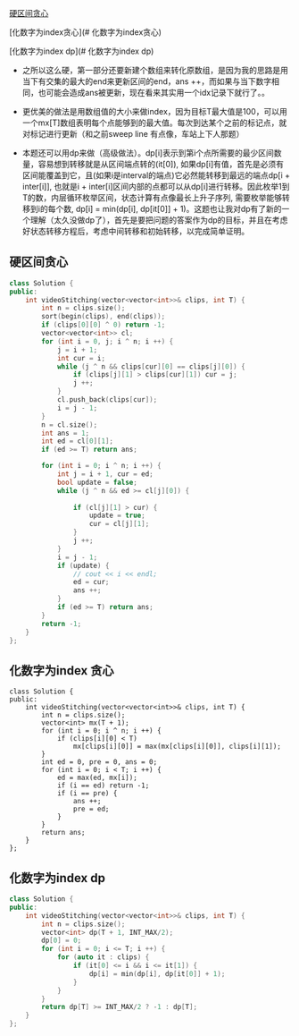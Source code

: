 <a href = "硬区间贪心">硬区间贪心</a>

[化数字为index贪心](# 化数字为index贪心)

[化数字为index dp](# 化数字为index dp)

- 之所以这么硬，第一部分还要新建个数组来转化原数组，是因为我的思路是用当下有交集的最大的end来更新区间的end，ans ++，而如果与当下数字相同，也可能会造成ans被更新，现在看来其实用一个idx记录下就行了。。

- 更优美的做法是用数组值的大小来做index，因为目标T最大值是100，可以用一个mx[T]数组表明每个点能够到的最大值。每次到达某个之前的标记点，就对标记进行更新（和之前sweep line 有点像，车站上下人那题）
- 本题还可以用dp来做（高级做法）。dp[i]表示到第i个点所需要的最少区间数量，容易想到转移就是从区间端点转的(it[0]), 如果dp[i]有值，首先是必须有区间能覆盖到它，且(如果i是interval的端点)它必然能转移到最远的端点dp[i + inter[i]], 也就是i + inter[i]区间内部的点都可以从dp[i]进行转移。因此枚举1到T的数，内层循环枚举区间，状态计算有点像最长上升子序列, 需要枚举能够转移到i的每个数, dp[i] = min(dp[i], dp[it[0]] + 1)。这题也让我对dp有了新的一个理解（太久没做dp了），首先是要把问题的答案作为dp的目标，并且在考虑好状态转移方程后，考虑中间转移和初始转移，以完成简单证明。

## 硬区间贪心

```c++
class Solution {
public:
    int videoStitching(vector<vector<int>>& clips, int T) {
        int n = clips.size();
        sort(begin(clips), end(clips));
        if (clips[0][0] ^ 0) return -1;
        vector<vector<int>> cl;
        for (int i = 0, j; i ^ n; i ++) {
            j = i + 1;
            int cur = i;
            while (j ^ n && clips[cur][0] == clips[j][0]) {
                if (clips[j][1] > clips[cur][1]) cur = j;
                j ++;
            }
            cl.push_back(clips[cur]);
            i = j - 1;
        }
        n = cl.size();
        int ans = 1;
        int ed = cl[0][1];
        if (ed >= T) return ans;

        for (int i = 0; i ^ n; i ++) {
            int j = i + 1, cur = ed;
            bool update = false;
            while (j ^ n && ed >= cl[j][0]) {
                
                if (cl[j][1] > cur) {
                    update = true;
                    cur = cl[j][1];
                }
                j ++;
            }
            i = j - 1;
            if (update) {
                // cout << i << endl;
                ed = cur;
                ans ++;
            }
            if (ed >= T) return ans;
        }
        return -1;
    }
};
```

## 化数字为index 贪心

```
class Solution {
public:
    int videoStitching(vector<vector<int>>& clips, int T) {
        int n = clips.size();
        vector<int> mx(T + 1);
        for (int i = 0; i ^ n; i ++) {
            if (clips[i][0] < T)
                mx[clips[i][0]] = max(mx[clips[i][0]], clips[i][1]);
        }
        int ed = 0, pre = 0, ans = 0;
        for (int i = 0; i < T; i ++) {
            ed = max(ed, mx[i]);
            if (i == ed) return -1;
            if (i == pre) {
                ans ++;
                pre = ed;
            }
        }
        return ans;
    }
};
```



## 化数字为index dp

```c++
class Solution {
public:
    int videoStitching(vector<vector<int>>& clips, int T) {
        int n = clips.size();
        vector<int> dp(T + 1, INT_MAX/2);
        dp[0] = 0;
        for (int i = 0; i <= T; i ++) {
            for (auto it : clips) {
                if (it[0] <= i && i <= it[1]) {
                    dp[i] = min(dp[i], dp[it[0]] + 1);
                }
            }
        }
        return dp[T] >= INT_MAX/2 ? -1 : dp[T];
    }
};
```

